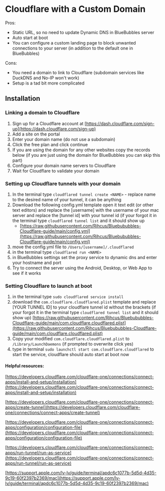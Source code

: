 # Cloudflare with a Custom Domain

Pros:

* Static URL, so no need to update Dynamic DNS in BlueBubbles server
* Auto start at boot
* You can configure a custom landing page to block unwanted connections to your server (in addition to the default one in BlueBubbles)

Cons:

* You need a domain to link to Cloudflare (subdomain services like DuckDNS and No-IP won't work)
* Setup is a tad bit more complicated

## Installation

### **Linking a domain to Cloudflare**

1. Sign up for a Cloudflare account at [https://dash.cloudflare.com/sign-up](https://dash.cloudflare.com/sign-up)
2. Add a site on the portal&#x20;
3. Enter your domain name (do not use a subdomain)&#x20;
4. Click the free plan and click continue&#x20;
5. If you are using the domain for any other websites copy the records below (if you are just using the domain for BlueBubbles you can skip this part)
6. Configure your domain name servers to Cloudflare
7. Wait for Cloudflare to validate your domain

### **Setting up Cloudflare tunnels with your domain**

1. In the terminal type `cloudflared tunnel create <NAME>` - replace name to the desired name of your tunnel, it can be anything
2. Download the following config.yml template open it text edit (or other text editors) and replace the \[username] with the username of your mac server and replace the \[tunnel id] with your tunnel id (if your forgot it in the terminal type `cloudflared tunnel list` and it should show up&#x20;
   * [https://raw.githubusercontent.com/Rihcus/Bluebububbles-Cloudflare-guide/main/config.yml](https://raw.githubusercontent.com/Rihcus/Bluebububbles-Cloudflare-guide/main/config.yml)
3. move the config.yml file to `/Users/[username]/.cloudflared`
4. in the terminal type `cloudflared run <NAME>`
5. in BlueBubbles settings set the proxy service to dynamic dns and enter your hostname and port
6. Try to connect the server using the Android, Desktop, or Web App to see if it works

### **Setting** C**loudflare to launch at boot**

1. in the terminal type `sudo cloudflared service install`
2. download the `com.cloudflare.cloudflared.plist` template and replace \[YOUR TUNNEL ID] to your cloudflare tunnel id without the brackets (if your forgot it in the terminal type `cloudflared tunnel list` and it should show up) [https://raw.githubusercontent.com/Rihcus/Bluebububbles-Cloudflare-guide/main/com.cloudflare.cloudflared.plist](https://raw.githubusercontent.com/Rihcus/Bluebububbles-Cloudflare-guide/main/com.cloudflare.cloudflared.plist)
3. Copy your modified `com.cloudflare.cloudflared.plist` to `/Library/LaunchDaemons` (if prompted to overwrite click yes)
4. type in terminal `sudo launchctl start com.cloudflare.cloudflared` to start the service, cloudflare should auto start at boot now

#### **Helpful resources:**

[https://developers.cloudflare.com/cloudflare-one/connections/connect-apps/install-and-setup/installation](https://developers.cloudflare.com/cloudflare-one/connections/connect-apps/install-and-setup/installation)

[https://developers.cloudflare.com/cloudflare-one/connections/connect-apps/create-tunnel](https://developers.cloudflare.com/cloudflare-one/connections/connect-apps/create-tunnel)

[https://developers.cloudflare.com/cloudflare-one/connections/connect-apps/configuration/configuration-file](https://developers.cloudflare.com/cloudflare-one/connections/connect-apps/configuration/configuration-file)

[https://developers.cloudflare.com/cloudflare-one/connections/connect-apps/run-tunnel/run-as-service](https://developers.cloudflare.com/cloudflare-one/connections/connect-apps/run-tunnel/run-as-service)

[https://support.apple.com/lv-lv/guide/terminal/apdc6c1077b-5d5d-4d35-9c19-60f2397b2369/mac](https://support.apple.com/lv-lv/guide/terminal/apdc6c1077b-5d5d-4d35-9c19-60f2397b2369/mac)
